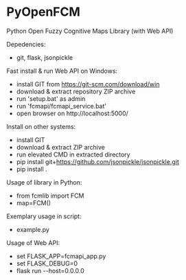 # PyOpenFCM  
Python Open Fuzzy Cognitive Maps Library (with Web API)  

Depedencies:  
- git, flask, jsonpickle  

Fast install & run Web API on Windows:  
- install GIT from https://git-scm.com/download/win
- download & extract repository ZIP archive  
- run 'setup.bat' as admin  
- run 'fcmapi/fcmapi_service.bat'    
- open browser on http://localhost:5000/  

Install on other systems:
- install GIT
- download & extract ZIP archive  
- run elevated CMD in extracted directory  
- pip install git+https://github.com/jsonpickle/jsonpickle.git   
- pip install .  

Usage of library in Python:  
- from fcmlib import FCM  
- map=FCM()  

Exemplary usage in script:  
- example.py  

Usage of Web API:  
- set FLASK_APP=fcmapi_app.py  
- set FLASK_DEBUG=0  
- flask run --host=0.0.0.0  